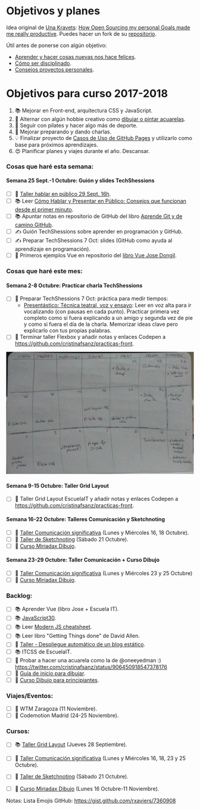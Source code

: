 Objetivos y planes
==============

Idea original de [Una Kravets](https://github.com/una): [How Open Sourcing my personal Goals made me really productive](https://una.im/personal-goals-guide/). Puedes hacer un fork de su [repositorio](https://github.com/una/personal-goals-starter).

Útil antes de ponerse con algún objetivo:

- [Aprender y hacer cosas nuevas nos hace felices](https://youtu.be/5XsKHEunOXs?t=2832).
- [Cómo ser disciplinado](https://www.youtube.com/watch?v=I6may1U-xKk).
- [Consejos proyectos personales](https://melies-hugo.js.org/post/practica-publica-aprende/).

# Objetivos para curso 2017-2018

1. 📚 Mejorar en Front-end, arquitectura CSS y JavaScript.
2. 🎨 Alternar con algún hobbie creativo como [dibujar o pintar acuarelas](https://twitter.com/cristinafsanz/status/903201156222115840).
3. 💃 Seguir con pilates y hacer algo más de deporte.
4. 🙊 Mejorar preparando y dando charlas.
5. 💡 Finalizar proyecto de [Casos de Uso de GitHub Pages](https://github.com/cristinafsanz/github-pages) y utilizarlo como base para próximos aprendizajes.
6. 😍 Planificar planes y viajes durante el año. Descansar.

### Cosas que haré esta semana:

#### Semana 25 Sept.-1 Octubre: Guión y slides TechShessions
- [ ] 📆 [Taller hablar en público 29 Sept. 16h](https://clubs.ie.edu/ieacareers/rsvp?id=300008439&utm_source=approval_email_sent_event_approved#.Wa4zM0qQLwc.twitter). 
- [ ] 📚 Leer [Cómo Hablar y Presentar en Público: Consejos que funcionan desde el primer minuto](https://www.amazon.es/dp/B01HU8ZTSW/ref=pe_386191_48869971_TE_M1DP).
- [ ] 📚 Apuntar notas en repositorio de GitHub del libro [Aprende Git y de camino GitHub](https://www.amazon.es/Aprende-Git-y-camino-GitHub-ebook/dp/B00K515GL2/ref=sr_1_1?s=digital-text&ie=UTF8&qid=1506360182&sr=1-1).
- [ ] ✍️ Guión TechShessions sobre aprender en programación y GitHub.
- [ ] ✍️ Preparar TechShessions 7 Oct: slides (GitHub como ayuda al aprendizaje en programación).
- [ ] 🚀 Primeros ejemplos Vue en repositorio del [libro Vue Jose Dongil](https://www.gitbook.com/book/jdonsan/desarrolla-aplicaciones-con-vuejs/details).

### Cosas que haré este mes: 

#### Semana 2-8 Octubre: Practicar charla TechShessions

- [ ] 🙊 Preparar TechShessions 7 Oct: práctica para medir tiempos:
  - [Presentástico: Técnica teatral, voz y ensayo](http://presentastico.com/2017/04/05/ep-04-tecnica-teatral-voz-y-ensayo-con-fermi-casado/): Leer en voz alta para ir vocalizando (con pausas en cada punto). Practicar primera vez completo como si fuera explicando a un amigo y segunda vez de pie y como si fuera el día de la charla. Memorizar ideas clave pero explicarlo con tus propias palabras.
- [ ] 🚀 Terminar taller Flexbox y añadir notas y enlaces Codepen a https://github.com/cristinafsanz/practicas-front.

![Calendario antes de evento TechShessions](images/calendar-sept-2017.jpg?raw=true)

#### Semana 9-15 Octubre: Taller Grid Layout
- [ ] 🚀 Taller Grid Layout EscuelaIT y añadir notas y enlaces Codepen a https://github.com/cristinafsanz/practicas-front.

#### Semana 16-22 Octubre: Talleres Comunicación y Sketchnoting
- [ ] 🙊 [Taller Comunicación significativa](http://lanavenodriza.com/comunicacion-significativa/) (Lunes y Miércoles 16, 18 Octubre).
- [ ] 🎨 [Taller de Sketchnoting](https://www.dibujandocharlas.com/taller-sketchnoting-madrid/) (Sábado 21 Octubre).
- [ ] 🎨 [Curso Miriadax Dibujo](https://miriadax.net/web/dibujo-en-el-aula-ensenar-un-lenguaje-magico).

#### Semana 23-29 Octubre: Taller Comunicación + Curso Dibujo
- [ ] 🙊 [Taller Comunicación significativa](http://lanavenodriza.com/comunicacion-significativa/) (Lunes y Miércoles 23 y 25 Octubre)
- [ ] 🎨 [Curso Miriadax Dibujo](https://miriadax.net/web/dibujo-en-el-aula-ensenar-un-lenguaje-magico).

### Backlog:
- [ ] 📚 Aprender Vue (libro Jose + Escuela IT).
- [ ] 📚 [JavaScript30](https://javascript30.com/).
- [ ] 📚 Leer [Modern JS cheatsheet](https://github.com/mbeaudru/modern-js-cheatsheet).
- [ ] 📚 Leer libro "Getting Things done" de David Allen.
- [ ] 🚀 [Taller - Despliegue automático de un blog estático](https://moduslaborandi.net/2017/08/taller-despliegue-automatico-blog-estatico-i/).
- [ ] 📚 ITCSS de EscuelaIT.
- [ ] 🎨 Probar a hacer una acuarela como la de @oneeyedman :) https://twitter.com/cristinafsanz/status/906450918547378176
- [ ] 🎨 [Guía de inicio para dibujar](https://medium.com/personal-growth/a-quick-beginners-guide-to-drawing-58213877715e).
- [ ] 🎨 [Curso Dibujo para principiantes](https://www.domestika.org/es/courses/138-dibujo-para-principiantes-nivel-1/puno).

### Viajes/Eventos:

- [ ] 🚊 WTM Zaragoza (11 Noviembre).
- [ ] 🚊 Codemotion Madrid (24-25 Noviembre).

### Cursos:

- [ ] 📚 [Taller Grid Layout](https://escuela.it/cursos/taller-de-css-grid-layout) (Jueves 28 Septiembre).
- [ ] 🙊 [Taller Comunicación significativa](http://lanavenodriza.com/comunicacion-significativa/) (Lunes y Miércoles 16, 18, 23 y 25 Octubre).
- [ ] 🎨 [Taller de Sketchnoting](https://www.dibujandocharlas.com/taller-sketchnoting-madrid/) (Sábado 21 Octubre).
- [ ] 🎨 [Curso Miriadax Dibujo](https://miriadax.net/web/dibujo-en-el-aula-ensenar-un-lenguaje-magico) (Lunes 16 Octubre-11 Noviembre).


Notas: Lista Emojis GitHub: https://gist.github.com/rxaviers/7360908
